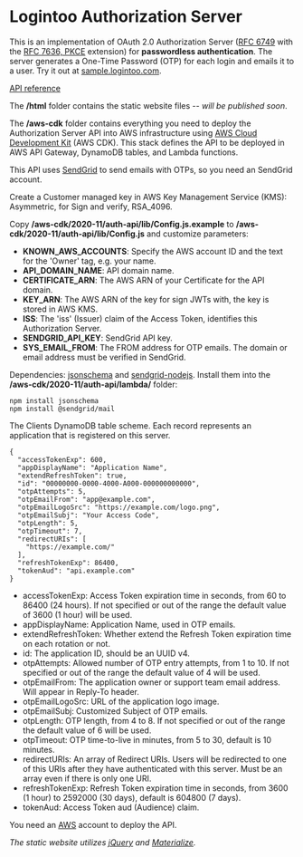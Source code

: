 # Logintoo Authorization Server

This is an implementation of OAuth 2.0 Authorization Server ([RFC 6749](https://tools.ietf.org/html/rfc6749) with the [RFC 7636, PKCE](https://tools.ietf.org/html/rfc7636) extension) for **passwordless authentication**. The server generates a One-Time Password (OTP) for each login and emails it to a user. Try it out at [sample.logintoo.com](https://sample.logintoo.com).

[API reference](https://app.swaggerhub.com/apis-docs/logintoo/logintoo-authorization-server/2020-11)

The **/html** folder contains the static website files -- *will be published soon*.

The **/aws-cdk** folder contains everything you need to deploy the Authorization Server API into AWS infrastructure using [AWS Cloud Development Kit](https://aws.amazon.com/cdk/) (AWS CDK). This stack defines the API to be deployed in AWS API Gateway, DynamoDB tables, and Lambda functions.

This API uses [SendGrid](https://sendgrid.com) to send emails with OTPs, so you need an SendGrid account.

Create a Customer managed key in AWS Key Management Service (KMS): Asymmetric, for Sign and verify, RSA_4096.

Copy **/aws-cdk/2020-11/auth-api/lib/Config.js.example** to **/aws-cdk/2020-11/auth-api/lib/Config.js** and customize parameters:

- **KNOWN_AWS_ACCOUNTS**: Specify the AWS account ID and the text for the 'Owner' tag, e.g. your name.
- **API_DOMAIN_NAME**: API domain name.
- **CERTIFICATE_ARN**: The AWS ARN of your Certificate for the API domain.
- **KEY_ARN**: The AWS ARN of the key for sign JWTs with, the key is stored in AWS KMS.
- **ISS**: The 'iss' (Issuer) claim of the Access Token, identifies this Authorization Server.
- **SENDGRID_API_KEY**: SendGrid API key.
- **SYS_EMAIL_FROM**: The FROM address for OTP emails. The domain or email address must be verified in SendGrid.

Dependencies: [jsonschema](https://github.com/tdegrunt/jsonschema) and [sendgrid-nodejs](https://github.com/sendgrid/sendgrid-nodejs/tree/main/packages/mail).
Install them into the **/aws-cdk/2020-11/auth-api/lambda/** folder:
```
npm install jsonschema
npm install @sendgrid/mail
```

The Clients DynamoDB table scheme. Each record represents an application that is registered on this server.
```
{
  "accessTokenExp": 600,
  "appDisplayName": "Application Name",
  "extendRefreshToken": true,
  "id": "00000000-0000-4000-A000-000000000000",
  "otpAttempts": 5,
  "otpEmailFrom": "app@example.com",
  "otpEmailLogoSrc": "https://example.com/logo.png",
  "otpEmailSubj": "Your Access Code",
  "otpLength": 5,
  "otpTimeout": 7,
  "redirectURIs": [
    "https://example.com/"
  ],
  "refreshTokenExp": 86400,
  "tokenAud": "api.example.com"
} 
```
- accessTokenExp: Access Token expiration time in seconds, from 60 to 86400 (24 hours). If not specified or out of the range the default value of 3600 (1 hour) will be used.
- appDisplayName: Application Name, used in OTP emails.
- extendRefreshToken: Whether extend the Refresh Token expiration time on each rotation or not.
- id: The application ID, should be an UUID v4.
- otpAttempts: Allowed number of OTP entry attempts, from 1 to 10. If not specified or out of the range the default value of 4 will be used.
- otpEmailFrom: The application owner or support team email address. Will appear in Reply-To header.
- otpEmailLogoSrc: URL of the application logo image.
- otpEmailSubj: Customized Subject of OTP emails.
- otpLength: OTP length, from 4 to 8. If not specified or out of the range the default value of 6 will be used.
- otpTimeout: OTP time-to-live in minutes, from 5 to 30, default is 10 minutes.
- redirectURIs: An array of Redirect URIs. Users will be redirected to one of this URIs after they have authenticated with this server. Must be an array even if there is only one URI.
- refreshTokenExp: Refresh Token expiration time in seconds, from 3600 (1 hour) to 2592000 (30 days), default is 604800 (7 days).
- tokenAud: Access Token aud (Audience) claim.

You need an [AWS](https://aws.amazon.com/) account to deploy the API.

*The static website utilizes [jQuery](https://jquery.com) and [Materialize](https://materializecss.com).*
